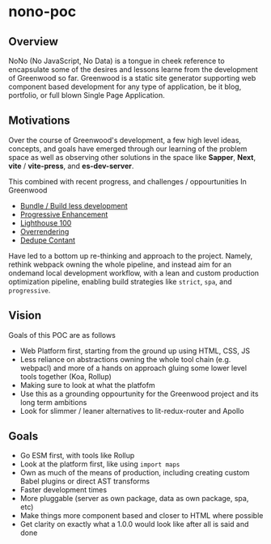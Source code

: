 # nono-poc

## Overview
NoNo (No JavaScript, No Data) is a tongue in cheek reference to encapsulate some of the desires and lessons learne from the development of Greenwood so far.  Greenwood is a static site generator supporting web component based development for any type of application, be it blog, portfolio, or full blown Single Page Application.


## Motivations
Over the course of Greenwood's development, a few high level ideas, concepts, and goals have emerged through our learning of the problem space as well as observing other solutions in the space like **Sapper**, **Next**, **vite** / **vite-press**, and **es-dev-server**.


This combined with recent progress, and challenges / oppourtunities In Greenwood
- [Bundle / Build less development](https://github.com/ProjectEvergreen/greenwood/issues/355)
- [Progressive Enhancement](https://github.com/ProjectEvergreen/greenwood/issues/354)
- [Lighthouse 100](https://github.com/ProjectEvergreen/greenwood/issues/411)
- [Overrendering](https://github.com/ProjectEvergreen/greenwood/issues/348)
- [Dedupe Contant](https://github.com/ProjectEvergreen/greenwood/issues/305)

Have led to a bottom up re-thinking and approach to the project.  Namely, rethink webpack owning the whole pipeline, and instead aim for an ondemand local development workflow, with a lean and custom production optimization pipeline, enabling build strategies like `strict`, `spa`, and `progressive`.

## Vision
Goals of this POC are as follows
- Web Platform first, starting from the ground up using HTML, CSS, JS
- Less reliance on abstractions owning the whole tool chain (e.g. webpacl) and more of a hands on approach gluing some lower level tools together (Koa, Rollup)
- Making sure to look at what the platfofm
- Use this as a grounding oppourtunity for the Greenwood project and its long term ambitions
- Look for slimmer / leaner alternatives to lit-redux-router and Apollo

## Goals
- Go ESM first, with tools like Rollup
- Look at the platform first, like using `import maps`
- Own as much of the means of production, including creating custom Babel plugins or direct AST transforms
- Faster development times
- More pluggable (server as own package, data as own package, spa, etc)
- Make things more component based and closer to HTML where possible
- Get clarity on exactly what a 1.0.0 would look like after all is said and done